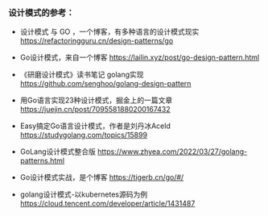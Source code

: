 
### 设计模式的参考：

- 设计模式 与 GO ，一个博客，有多种语言的设计模式现实
  https://refactoringguru.cn/design-patterns/go

- Go设计模式，来自一个博客
  https://lailin.xyz/post/go-design-pattern.html

- 《研磨设计模式》读书笔记 golang实现
  https://github.com/senghoo/golang-design-pattern

- 用Go语言实现23种设计模式，掘金上的一篇文章
  https://juejin.cn/post/7095581880200167432

- Easy搞定Go语言设计模式，作者是刘丹冰Aceld
  https://studygolang.com/topics/15899

- GoLang设计模式整合版
  https://www.zhyea.com/2022/03/27/golang-patterns.html

- Go设计模式实战，是个博客
  https://tigerb.cn/go/#/

- golang设计模式-以kubernetes源码为例
  https://cloud.tencent.com/developer/article/1431487



